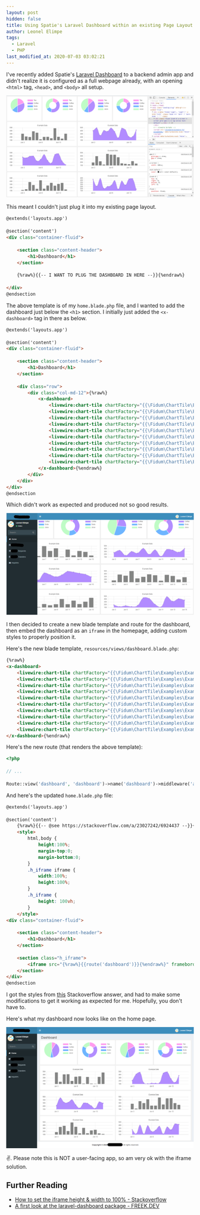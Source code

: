 ```yaml
---
layout: post
hidden: false
title: Using Spatie's Laravel Dashboard within an existing Page Layout
author: Leonel Elimpe
tags:
  - Laravel
  - PHP
last_modified_at: 2020-07-03 03:02:21
---
```

I've recently added Spatie's [Laravel Dashboard](https://github.com/spatie/dashboard.spatie.be) to a backend admin app and didn't realize it is configured as a full webpage already, with an opening `<html>` tag, `<head>`, and `<body>` all setup.

![Preview of Laravel Dashboard as a full web page](/images/uploads/image-20200703141031319.png)

This meant I couldn't just plug it into my existing page layout.

```html
@extends('layouts.app')

@section('content')
<div class="container-fluid">

    <section class="content-header">
        <h1>Dashboard</h1>
    </section>

    {%raw%}{{-- I WANT TO PLUG THE DASHBOARD IN HERE --}}{%endraw%}
    
</div>
@endsection
```

The above template is of my `home.blade.php` file, and I wanted to add the dashboard just below the `<h1>` section. I initially just added the `<x-dashboard>` tag in there as below.

```html
@extends('layouts.app')

@section('content')
<div class="container-fluid">

    <section class="content-header">
        <h1>Dashboard</h1>
    </section>

    <div class="row">
        <div class="col-md-12">{%raw%}
            <x-dashboard>
                <livewire:chart-tile chartFactory="{{\Fidum\ChartTile\Examples\ExamplePieChart::class}}" position="a1:a2" height="140%"/>
                <livewire:chart-tile chartFactory="{{\Fidum\ChartTile\Examples\ExampleDoughnutChart::class}}" position="b1:b2" height="140%"/>
                <livewire:chart-tile chartFactory="{{\Fidum\ChartTile\Examples\ExamplePieChart::class}}" position="c1:c2" height="140%" />
                <livewire:chart-tile chartFactory="{{\Fidum\ChartTile\Examples\ExampleDoughnutChart::class}}" position="d1:d2" height="140%" />
                <livewire:chart-tile chartFactory="{{\Fidum\ChartTile\Examples\ExampleBarChart::class}}" position="a3:b4" />
                <livewire:chart-tile chartFactory="{{\Fidum\ChartTile\Examples\ExampleLineChart::class}}" position="c3:d4" />
                <livewire:chart-tile chartFactory="{{\Fidum\ChartTile\Examples\ExampleLineChart::class}}" position="a5:b6" />
                <livewire:chart-tile chartFactory="{{\Fidum\ChartTile\Examples\ExampleBarChart::class}}" position="c5:d6" />
                <livewire:chart-tile chartFactory="{{\Fidum\ChartTile\Examples\ExampleBarChart::class}}" position="a7:b8" />
                <livewire:chart-tile chartFactory="{{\Fidum\ChartTile\Examples\ExampleLineChart::class}}" position="c7:d8" />
            </x-dashboard>{%endraw%}
        </div>
    </div>
</div>
@endsection
```

Which didn't work as expected and produced not so good results.

![Preview of paste-in solution](/images/uploads/image-20200703142856250.png)

I then decided to create a new blade template and route for the dashboard, then embed the dashboard as an `iframe` in the homepage, adding custom styles to properly position it.


Here's the new blade template, `resources/views/dashboard.blade.php`:

```html
{%raw%}
<x-dashboard>
    <livewire:chart-tile chartFactory="{{\Fidum\ChartTile\Examples\ExamplePieChart::class}}" position="a1:a2" height="140%"/>
    <livewire:chart-tile chartFactory="{{\Fidum\ChartTile\Examples\ExampleDoughnutChart::class}}" position="b1:b2" height="140%"/>
    <livewire:chart-tile chartFactory="{{\Fidum\ChartTile\Examples\ExamplePieChart::class}}" position="c1:c2" height="140%" />
    <livewire:chart-tile chartFactory="{{\Fidum\ChartTile\Examples\ExampleDoughnutChart::class}}" position="d1:d2" height="140%" />
    <livewire:chart-tile chartFactory="{{\Fidum\ChartTile\Examples\ExampleBarChart::class}}" position="a3:b4" />
    <livewire:chart-tile chartFactory="{{\Fidum\ChartTile\Examples\ExampleLineChart::class}}" position="c3:d4" />
    <livewire:chart-tile chartFactory="{{\Fidum\ChartTile\Examples\ExampleLineChart::class}}" position="a5:b6" />
    <livewire:chart-tile chartFactory="{{\Fidum\ChartTile\Examples\ExampleBarChart::class}}" position="c5:d6" />
    <livewire:chart-tile chartFactory="{{\Fidum\ChartTile\Examples\ExampleBarChart::class}}" position="a7:b8" />
    <livewire:chart-tile chartFactory="{{\Fidum\ChartTile\Examples\ExampleLineChart::class}}" position="c7:d8" />
</x-dashboard>{%endraw%}
```


Here's the new route (that renders the above template):

```php
<?php
    
// ...
    
Route::view('dashboard', 'dashboard')->name('dashboard')->middleware('auth');
```


And here's the updated `home.blade.php` file:

```html
@extends('layouts.app')

@section('content')
    {%raw%}{{-- @see https://stackoverflow.com/a/23027242/6924437 --}}{%endraw%}
    <style>
        html,body {
            height:100%;
            margin-top:0;
            margin-bottom:0;
        }
        .h_iframe iframe {
            width:100%;
            height:100%;
        }
        .h_iframe {
            height: 100vh;
        }
    </style>
<div class="container-fluid">

    <section class="content-header">
        <h1>Dashboard</h1>
    </section>

    <section class="h_iframe">
        <iframe src="{%raw%}{{route('dashboard')}}{%endraw%}" frameborder="0" allowfullscreen></iframe>
    </section>
</div>
@endsection
```

I got the styles from [this](https://stackoverflow.com/a/23027242/6924437) Stackoverflow answer, and had to make some modifications to get it working as expected for me. Hopefully, you don't have to.

Here's what my dashboard now looks like on the home page.

![Preview of final solution with an iframe](/images/uploads/image-20200703144922301.png)

✌️. Please note this is NOT a user-facing app, so am very ok with the iframe solution.
<br>

## Further Reading

* [How to set the iframe height & width to 100% - Stackoverflow](https://stackoverflow.com/questions/23027068/how-to-set-the-iframe-height-width-to-100)
* [A first look at the laravel-dashboard package - FREEK.DEV](https://freek.dev/1643-a-first-look-at-the-laravel-dashboard-package)
